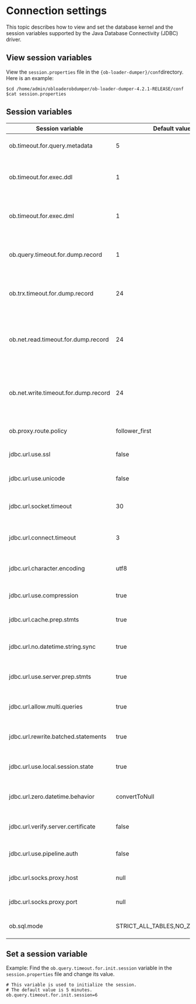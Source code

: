 # Connection settings

This topic describes how to view and set the database kernel and the session variables supported by the Java Database Connectivity (JDBC) driver.

## View session variables

View the `session.properties` file in the `{ob-loader-dumper}/conf`directory. Here is an example:

```shell
$cd /home/admin/obloaderobdumper/ob-loader-dumper-4.2.1-RELEASE/conf
$cat session.properties
```

## Session variables

| Session variable | Default value | Description |
|-----------------|---------|---------|
| ob.timeout.for.query.metadata | 5 | The timeout period for querying metadata. The default unit is minute.  |
| ob.timeout.for.exec.ddl | 1 | The timeout period for querying DDL statements. The value cannot exceed 60 minutes. The default unit is minute.  |
| ob.timeout.for.exec.dml | 1 | The timeout period for querying DML statements. The value cannot exceed 24 hours. The default unit is hour.  |
| ob.query.timeout.for.dump.record | 1 | The timeout period for querying exported records. The value cannot exceed 24 hours. The default unit is hour.  |
| ob.trx.timeout.for.dump.record | 24 | The timeout period of a transaction for exporting records. The value cannot exceed 24 hours.  The default unit is hour.  |
| ob.net.read.timeout.for.dump.record | 24 | The timeout period for reading exported records. The records can be in the CSV, CUT, or SQL format. The value cannot exceed 24 hours. The default unit is hour.  |
| ob.net.write.timeout.for.dump.record | 24 | The timeout period for writing exported records. The records can be in the CSV, CUT, or SQL format. The value cannot exceed 24 hours. The default unit is hour.  |
| ob.proxy.route.policy | follower_first | Sets the `ob_proxy_route_policy` session variable.  |
| jdbc.url.use.ssl | false | Sets the` use.ssl` parameter of the `jdbc url` option.  |
| jdbc.url.use.unicode | false | Sets the `useUnicode` parameter of the `jdbc url` option.  |
| jdbc.url.socket.timeout | 30 | Sets the `socketTimeout` parameter of the `jdbc url` option.  The default unit is minute.  |
| jdbc.url.connect.timeout | 3 | Sets the `connectTimeout` parameter of the `jdbc url` option.  The default unit is minute.  |
| jdbc.url.character.encoding | utf8 | Sets the `characterEncoding` parameter of the `jdbc url` option.  |
| jdbc.url.use.compression | true | Sets the `useCompression` parameter of the `jdbc url` option.  |
| jdbc.url.cache.prep.stmts | true | Sets the `cachePrepStmts` parameter of the `jdbc url` option.  |
| jdbc.url.no.datetime.string.sync | true | Sets the `noDatetimeStringSync` parameter of the `jdbc url` option.  |
| jdbc.url.use.server.prep.stmts | true | Sets the `useServerPrepStmts` parameter of the `jdbc url` option.  |
| jdbc.url.allow.multi.queries | true | Sets the `allowMultiQueries` parameter of the `jdbc url` option.  |
| jdbc.url.rewrite.batched.statements | true | Sets the `rewriteBatchedStatements` parameter of the `jdbc url` option.  |
| jdbc.url.use.local.session.state | true | Sets the `useLocalSessionState` parameter of the `jdbc url` option.  |
| jdbc.url.zero.datetime.behavior | convertToNull | Sets the `zeroDateTimeBehavior` parameter of the `jdbc url` option.  |
| jdbc.url.verify.server.certificate | false | Sets the `verifyServerCertificate` parameter of the `jdbc url` option.  |
| jdbc.url.use.pipeline.auth | false | Sets the `usePipelineAuth` parameter of the `jdbc url` option.  |
| jdbc.url.socks.proxy.host | null | Sets the `socketProxyHost` parameter of the `jdbc url` option.  |
| jdbc.url.socks.proxy.port | null | Sets the `socketProxyPort` parameter of the `jdbc url` option.  |
| ob.sql.mode | STRICT_ALL_TABLES,NO_ZERO_IN_DATE | Sets the `sql_mode` option in MySQL mode of OceanBase Database.  |

## Set a session variable

Example: Find the `ob.query.timeout.for.init.session` variable in the `session.properties` file and change its value.

```shell
# This variable is used to initialize the session.
# The default value is 5 minutes.
ob.query.timeout.for.init.session=6
```